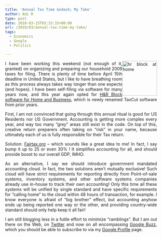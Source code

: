 ```yaml
---
title: 'Annual Tax Time &ndash; My Take'
author: Adi R
type: post
date: 2010-03-15T03:33:33+00:00
url: /2010/03/annual-tax-time-my-take/
tags:
  - Economics
  - Google
  - Politics

---
```

<p align="justify">
  <a href="http://www.amazon.com/dp/product/B002SR4S1K/?tag=craftonia-20" target="_blank"><img style="border-bottom: 0px; border-left: 0px; display: inline; margin-left: 0px; border-top: 0px; margin-right: 0px; border-right: 0px" title="hr block at home" border="0" alt="hr block at home" align="right" src="https://i2.wp.com/www.adir1.com/uploads/2010/03/hrblockathome.jpg?resize=115%2C115" width="115" height="115" data-recalc-dims="1" /></a> I have been working this weekend (not enough of it, granted) on organizing and preparing our household 2009 taxes for filing. There is plenty of time before April 15th deadline in United States, but I like to have breathing room as this process always takes way longer than one expects (and hopes). I have been self-filing via software for many years now, and this year again opted for <a href="http://www.amazon.com/dp/product/B002SR4S1K/?tag=craftonia-20" target="_blank">H&R Block software for Home and Business</a>, which is newly renamed TaxCut software from prior years.
</p>

<p align="justify">
  First, I am not convinced that going through this annual ritual is good for US Residents nor US Government. Accounting is getting more complex every year, and way too many “grey” areas still exist in the code. On top of this, creative return preparers often taking on “risk” in your name, because ultimately each of us is fully responsible for their Tax return.
</p>

<p align="justify">
  Solution: <a href="http://fairtax.org" target="_blank">Fairtax.org</a> &#8211; which sounds like a great idea to me! In fact, I say bump it up to 25 or even 30% ! It simplifies accounting for all, and should provide boost to our overall GDP, IMHO.
</p>

<p align="justify">
  As an alternative, I say we should introduce government mandated accounting cloud. In fact, the two solutions aren’t mutually exclusive! Such cloud will have strict requirements for reporting directly from Point-of-sale systems, inventory systems, and other software systems companies already use in-house to track their own accounting! Only this time all these systems will be unified by single standard and have specific requirements for “calling home” to the cloud within 48 hours of transaction, for example. I know everyone is afraid of “big brother” effect, but accounting anyhow ends up being reported one way or the other, and providing country-wide standard should only help keep it all fair!
</p>

<p align="justify">
  I am still blogging less in a futile effort to minimize “ramblings”. But I am out there on the Web, on <a href="http://twitter.com/adir1" target="_blank">Twitter</a> and now on all encompassing <a href="http://buzz.google.com" target="_blank">Google Buzz</a>, which you should be able to subscribe to via my <a href="http://www.google.com/profiles/adir1a" target="_blank">Google Profile</a> page.
</p>